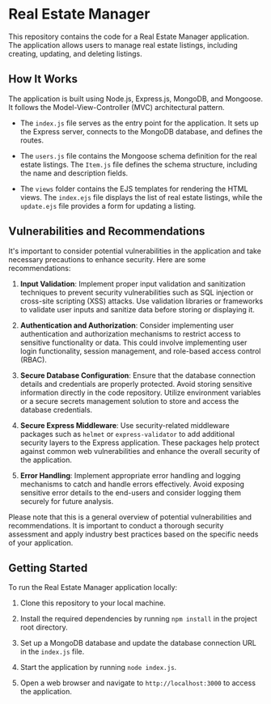 # Real Estate Manager

This repository contains the code for a Real Estate Manager application. The application allows users to manage real estate listings, including creating, updating, and deleting listings.

## How It Works

The application is built using Node.js, Express.js, MongoDB, and Mongoose. It follows the Model-View-Controller (MVC) architectural pattern.

- The `index.js` file serves as the entry point for the application. It sets up the Express server, connects to the MongoDB database, and defines the routes.

- The `users.js` file contains the Mongoose schema definition for the real estate listings. The `Item.js` file defines the schema structure, including the name and description fields.

- The `views` folder contains the EJS templates for rendering the HTML views. The `index.ejs` file displays the list of real estate listings, while the `update.ejs` file provides a form for updating a listing.

## Vulnerabilities and Recommendations

It's important to consider potential vulnerabilities in the application and take necessary precautions to enhance security. Here are some recommendations:

1. **Input Validation**: Implement proper input validation and sanitization techniques to prevent security vulnerabilities such as SQL injection or cross-site scripting (XSS) attacks. Use validation libraries or frameworks to validate user inputs and sanitize data before storing or displaying it.

2. **Authentication and Authorization**: Consider implementing user authentication and authorization mechanisms to restrict access to sensitive functionality or data. This could involve implementing user login functionality, session management, and role-based access control (RBAC).

3. **Secure Database Configuration**: Ensure that the database connection details and credentials are properly protected. Avoid storing sensitive information directly in the code repository. Utilize environment variables or a secure secrets management solution to store and access the database credentials.

4. **Secure Express Middleware**: Use security-related middleware packages such as `helmet` or `express-validator` to add additional security layers to the Express application. These packages help protect against common web vulnerabilities and enhance the overall security of the application.

5. **Error Handling**: Implement appropriate error handling and logging mechanisms to catch and handle errors effectively. Avoid exposing sensitive error details to the end-users and consider logging them securely for future analysis.

Please note that this is a general overview of potential vulnerabilities and recommendations. It is important to conduct a thorough security assessment and apply industry best practices based on the specific needs of your application.

## Getting Started

To run the Real Estate Manager application locally:

1. Clone this repository to your local machine.

2. Install the required dependencies by running `npm install` in the project root directory.

3. Set up a MongoDB database and update the database connection URL in the `index.js` file.

4. Start the application by running `node index.js`.

5. Open a web browser and navigate to `http://localhost:3000` to access the application.

